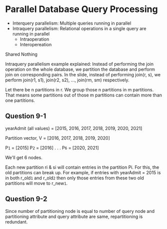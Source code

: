 # Parallel Database Query Processing

- Interquery parallelism: Multiple queries running in parallel
- Intraquery parallelism: Relational operations in a single query are running in parallel
  - Intraoperation
  - Interopereation

Shared Nothing

Intraquery parallelism example explained: Instead of performing the join operation on the whole database, we partition the database and perform join on
corresponding pairs. In the slide, instead of performing join(r, s), we perform join(r1, s1), join(r2, s2), ..., join(rm, sm) respectively.

Let there be n partitions in r. We group those n partitions in m partitions. That means some partitions out of those m partitions can contain more than one partitions.

## Question 9-1

yearAdmit (all values) = [2015, 2016, 2017, 2018, 2019, 2020, 2021]

Partition vector, V = [2016, 2017, 2018, 2019, 2020]

P`1` = [2015]
P`2` = [2016]
.
.
.
P`6` = [2020, 2021]

We'll get 6 nodes.

Each new partition ri & si will contain entries in the partition Pi. For this, the old partitions can break up. For example, if entries with yearAdmit = 2015 is in both r_old`1` and r_old`2` then only those entries from these two old partitions will move to r_new`1`.

## Question 9-2

Since number of partitioning node is equal to number of query node and partitioning attribute and query attribute are same, repartitioning is redundant.
